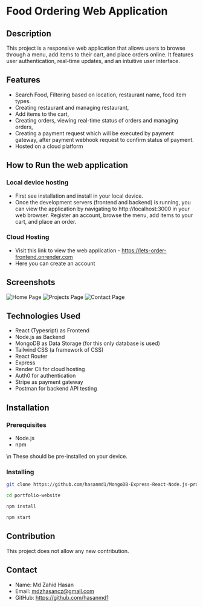 # Food Ordering Web Application

## Description
This project is a responsive web application that allows users to browse through a menu, add items to their cart, and place orders online. It features user authentication, real-time updates, and an intuitive user interface.

## Features
- Search Food, Filtering based on location, restaurant name, food item types.
- Creating restaurant and managing restaurant,
- Add items to the cart,
- Creating orders, viewing real-time status of orders and managing orders,
- Creating a payment request which will be executed by payment gateway, after payment webhook request to confirm status of payment.
- Hosted on a cloud platform

## How to Run the web application

### Local device hosting
- First see installation and install in your local device.
- Once the development servers (frontend and backend) is running, you can view the application by navigating to http://localhost:3000 in your web browser. Register an account, browse the menu, add items to your cart, and place an order.

### Cloud Hosting
- Visit this link to view the web application - https://lets-order-frontend.onrender.com
- Here you can create an account

## Screenshots
![Home Page](screenshots/homepage.png)
![Projects Page](screenshots/projects.png)
![Contact Page](screenshots/contact.png)

## Technologies Used
- React (Typesript) as Frontend
- Node.js as Backend
- MongoDB as Data Storage (for this only database is used)
- Tailwind CSS (a framework of CSS)
- React Router
- Express
- Render Cli for cloud hosting
- Auth0 for authentication
- Stripe as payment gateway
- Postman for backend API testing

## Installation

### Prerequisites
- Node.js
- npm

\n These should be pre-installed on your device.

### Installing

```bash
git clone https://github.com/hasanmd1/MongoDB-Express-React-Node.js-projects.git

cd portfolio-website

npm install

npm start
```

## Contribution
This project does not allow any new contribution.

## Contact
- Name: Md Zahid Hasan
- Email: mdzhasancz@gmail.com
- GitHub: https://github.com/hasanmd1
